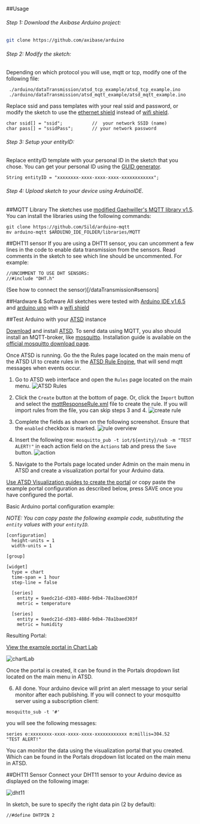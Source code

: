 ##Usage

###### Step 1: Download the Axibase Arduino project: 
```bash
git clone https://github.com/axibase/arduino
```

###### Step 2: Modify the sketch:

Depending on which protocol you will use, mqtt or tcp, modify one of the following file:

```
 ./arduino/dataTransmission/atsd_tcp_example/atsd_tcp_example.ino
 ./arduino/dataTransmission/atsd_mqtt_example/atsd_mqtt_example.ino
```

Replace ssid and pass templates with your real ssid and password, or modify the sketch to use the [ethernet shield](https://www.arduino.cc/en/Main/ArduinoEthernetShield) instead of [wifi shield](https://www.arduino.cc/en/Main/ArduinoWiFiShield).
```
char ssid[] = "ssid";           //  your network SSID (name)
char pass[] = "ssidPass";       // your network password
```

######  Step 3: Setup your entityID:

Replace entityID template with your personal ID in the sketch that you chose.
You can get your personal ID using the [GUID generator](https://www.guidgenerator.com/online-guid-generator.aspx).
```
String entityID = "xxxxxxxx-xxxx-xxxx-xxxx-xxxxxxxxxxxx";
```

######  Step 4: Upload sketch to your device using ArduinoIDE.


##MQTT Library
The sketches use [modified Gaehwiller's MQTT library v1.5](https://github.com/Sild/arduino-mqtt). 
You can install the libraries using the following commands:
```
git clone https://github.com/Sild/arduino-mqtt
mv arduino-mqtt $ARDUINO_IDE_FOLDER/libraries/MQTT
```

##DHT11 sensor
If you are using a DHT11 sensor, you can uncomment a few lines in the code to enable data transmission from the sensors. Read comments in the sketch to see which line should be uncommented. For example:
```
//UNCOMMENT TO USE DHT SENSORS:
//#include "DHT.h"
```
(See how to connect the sensor)[/dataTransmission#sensors]

##Hardware & Software
All sketches were tested with [Arduino IDE v1.6.5](https://www.arduino.cc/en/Main/Software) and [arduino uno](http://www.arduino.cc/en/Main/ArduinoBoardUno) with a [wifi shield](https://www.arduino.cc/en/Main/ArduinoWiFiShield)

##Test Arduino with your [ATSD](http://axibase.com/products/axibase-time-series-database/) instance

[Download](http://axibase.com/products/axibase-time-series-database/download-atsd/) and install [ATSD](http://axibase.com/products/axibase-time-series-database/). To send data using MQTT, you also should install an MQTT-broker, like [mosquitto](http://mosquitto.org/). Installation guide is available on the [official mosquitto download page](http://mosquitto.org/download/).

Once ATSD is running. Go the the Rules page located on the main menu of the ATSD UI to create rules in the [ATSD Rule Engine](http://axibase.com/products/axibase-time-series-database/rule-engine/), that will send mqtt messages when events occur.

1. Go to ATSD web interface and open the `Rules` page located on the main menu.
![ATSD Rules](https://github.com/axibase/arduino/blob/master/dataTransmission/images/rules.png)

2. Click the `Create` button at the bottom of page. Or, click the `Import` button and select the [mqttResponseRule.xml](https://github.com/axibase/arduino/blob/master/dataTransmission/mqttResponseRule.xml) file to create the rule. If you will import rules from the file, you can skip steps 3 and 4.
![create rule](https://github.com/axibase/arduino/blob/master/dataTransmission/images/rules_bottom.png)

3. Complete the fields as shown on the following screenshot. Ensure that the `enabled` checkbox is marked.
![rule overview](https://github.com/axibase/arduino/blob/master/dataTransmission/images/overview.png)

4. Insert the following row: `mosquitto_pub -t iot/${entity}/sub -m "TEST ALERT!"` in each action field on the `Actions` tab and press the `Save` button.
![action](https://github.com/axibase/arduino/blob/master/dataTransmission/images/action.png)

5. Navigate to the Portals page located under Admin on the main menu in ATSD and create a visualization portal for your Arduino data.

[Use ATSD Visualization guides to create the portal](http://axibase.com/products/axibase-time-series-database/visualization/) or copy paste the example portal configuration as described below, press SAVE once you have configured the portal.

Basic Arduino portal configuration example:

*NOTE: You can copy paste the following example code, substituting the `entity` values with your `entityID`.*
```
[configuration]
  height-units = 1
  width-units = 1

[group]

[widget]
  type = chart
  time-span = 1 hour
  step-line = false

  [series]
    entity = 9aedc21d-d303-488d-9db4-78a1baed303f
    metric = temperature

  [series]
    entity = 9aedc21d-d303-488d-9db4-78a1baed303f
    metric = humidity
```
Resulting Portal:

[View the example portal in Chart Lab](http://axibase.com/chartlab/fe9ebce1)

![chartLab](https://github.com/axibase/arduino/blob/master/dataTransmission/images/chartLab.png)

Once the portal is created, it can be found in the Portals dropdown list located on the main menu in ATSD.

6. All done. Your arduino device will print an alert message to your serial monitor after each publishing. If you will connect to your mosquitto server using a subscription client:
```
mosquitto_sub -t '#'
```
you will see the following messages:
```
series e:xxxxxxxx-xxxx-xxxx-xxxx-xxxxxxxxxxxx m:millis=304.52
"TEST ALERT!"
```
You can monitor the data using the visualization portal that you created. Which can be found in the Portals dropdown list located on the main menu in ATSD.

##DHT11 Sensor
Connect your DHT11 sensor to your Arduino device as displayed on the following image:

![dht11](https://github.com/axibase/arduino/blob/master/dataTransmission/images/dht11.png)

In sketch, be sure to specify the right data pin (2 by default):
```
//#define DHTPIN 2
```









